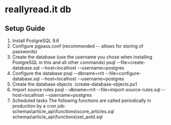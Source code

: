 # reallyread.it db
## Setup Guide
1. Install PostgreSQL 9.6
2. Configure pgpass.conf (recommended -- allows for storing of passwords)
3. Create the database (use the username you chose when installing PostgreSQL in this and all other commands)
    psql --file=create-database.sql --host=localhost --username=postgres
4. Configure the database
    psql --dbname=rrit --file=configure-database.sql --host=localhost --username=postgres
5. Create the database objects
    .\create-database-objects.ps1
6. Import source rules
    psql --dbname=rrit --file=import-source-rules.sql --host=localhost --username=postgres
7. Scheduled tasks
The following functions are called periodically in production by a cron job:
    schemas\article_api\functions\score_articles.sql
    schemas\article_api\functions\set_aotd.sql